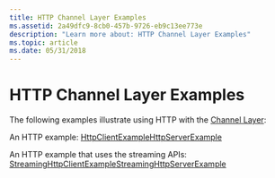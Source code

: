```yaml
---
title: HTTP Channel Layer Examples
ms.assetid: 2a49dfc9-8cb0-457b-9726-eb9c13ee773e
description: "Learn more about: HTTP Channel Layer Examples"
ms.topic: article
ms.date: 05/31/2018
---
```


# HTTP Channel Layer Examples

The following examples illustrate using HTTP with the [Channel Layer](channel-layer-overview.md):

An HTTP example: [HttpClientExample](httpclientexample.md)[HttpServerExample](httpserverexample.md)

An HTTP example that uses the streaming APIs: [StreamingHttpClientExample](streaminghttpclientexample.md)[StreamingHttpServerExample](streaminghttpserverexample.md)

 

 




